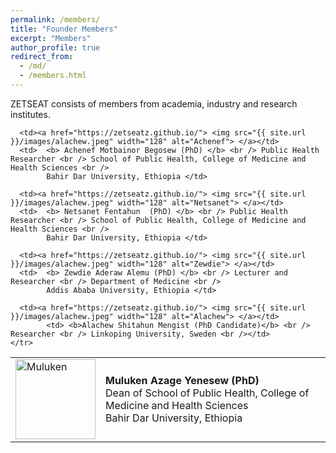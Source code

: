 ```yaml
---
permalink: /members/
title: "Founder Members"
excerpt: "Members"
author_profile: true
redirect_from: 
  - /md/
  - /members.html
---
```


ZETSEAT consists of members from academia, industry and research institutes.

<table>
  <tbody>
	<tr>
      <td><a href="https://zetseatz.github.io/"> <img src="{{ site.url }}/images/alachew.jpeg" width="128" alt="Muluken"> </a></td>
			<td>  <b> Muluken Azage Yenesew (PhD) </b> <br /> Dean of School of Public Health, College of Medicine and Health Sciences <br /> 
			Bahir Dar University, Ethiopia </td>
			
      <td><a href="https://zetseatz.github.io/"> <img src="{{ site.url }}/images/alachew.jpeg" width="128" alt="Achenef"> </a></td>
	  <td>  <b> Achenef Motbainor Begosew (PhD) </b> <br /> Public Health Researcher <br /> School of Public Health, College of Medicine and Health Sciences <br />
            Bahir Dar University, Ethiopia </td>

      <td><a href="https://zetseatz.github.io/"> <img src="{{ site.url }}/images/alachew.jpeg" width="128" alt="Netsanet"> </a></td>
	  <td>  <b> Netsanet Fentahun  (PhD) </b> <br /> Public Health Researcher <br /> School of Public Health, College of Medicine and Health Sciences <br />
            Bahir Dar University, Ethiopia </td>

   	  <td><a href="https://zetseatz.github.io/"> <img src="{{ site.url }}/images/alachew.jpeg" width="128" alt="Zewdie"> </a></td>
	  <td>  <b> Zewdie Aderaw Alemu (PhD) </b> <br /> Lecturer and Researcher <br /> Department of Medicine <br />
            Addis Ababa University, Ethiopia </td>

      <td><a href="https://zetseatz.github.io/"> <img src="{{ site.url }}/images/alachew.jpeg" width="128" alt="Alachew"> </a></td>
			<td> <b>Alachew Shitahun Mengist (PhD Candidate)</b> <br /> Researcher <br /> Linkoping University, Sweden <br /></td>
    </tr>
  </tbody>
</table>